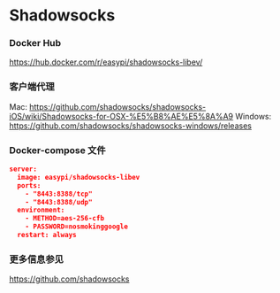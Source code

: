 # Shadowsocks

### Docker Hub
https://hub.docker.com/r/easypi/shadowsocks-libev/

### 客户端代理
Mac:
https://github.com/shadowsocks/shadowsocks-iOS/wiki/Shadowsocks-for-OSX-%E5%B8%AE%E5%8A%A9
Windows:
https://github.com/shadowsocks/shadowsocks-windows/releases


### Docker-compose 文件

```json
server:
  image: easypi/shadowsocks-libev
  ports:
    - "8443:8388/tcp"
    - "8443:8388/udp"
  environment:
    - METHOD=aes-256-cfb
    - PASSWORD=nosmokinggoogle
  restart: always
```

### 更多信息参见

https://github.com/shadowsocks